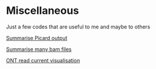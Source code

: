 # Miscellaneous

Just a few codes that are useful to me and maybe to others

[Summarise Picard output](https://github.com/Franck-Dumetz/miscellaneous/blob/main/Picard_sum.py) <br />

[Summarise many bam files](https://github.com/Franck-Dumetz/miscellaneous/blob/main/summarise_bams.sh) <br />

[ONT read current visualisation]() <br />
